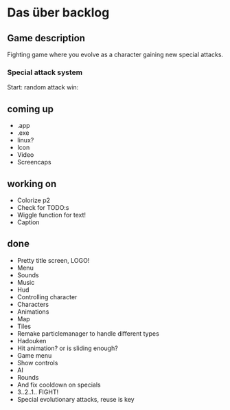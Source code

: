 # Das über backlog

## Game description

Fighting game where you evolve as a character gaining new special attacks.

### Special attack system
Start: random attack
win:

## coming up
* .app
* .exe
* linux?
* Icon
* Video
* Screencaps

## working on
* Colorize p2
* Check for TODO:s
* Wiggle function for text!
* Caption

## done
* Pretty title screen, LOGO!
* Menu
* Sounds
* Music
* Hud
* Controlling character
* Characters
* Animations
* Map
* Tiles
* Remake particlemanager to handle different types
* Hadouken
* Hit animation? or is sliding enough?
* Game menu
* Show controls
* AI
* Rounds
* And fix cooldown on specials
* 3..2..1.. FIGHT!
* Special evolutionary attacks, reuse is key